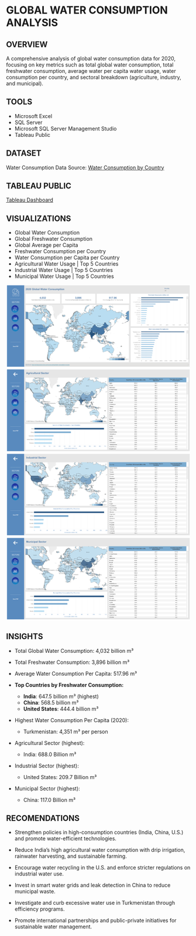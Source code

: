 # GLOBAL WATER CONSUMPTION ANALYSIS

## OVERVIEW
A comprehensive analysis of global water consumption data for 2020, focusing on key metrics such as total global water consumption, total freshwater consumption, average water per capita water usage, water consumption per country, and sectoral breakdown (agriculture, industry, and municipal).

## TOOLS

* Microsoft Excel
* SQL Server 
* Microsoft SQL Server Management Studio
* Tableau Public

## DATASET

Water Consumption Data Source: [Water Consumption by Country ](https://worldpopulationreview.com/country-rankings/water-consumption-by-country)

## TABLEAU PUBLIC

[Tableau Dashboard](https://public.tableau.com/views/WaterConsumptionDashboard_17388087485490/Home?:language=en-US&:sid=&:redirect=auth&:display_count=n&:origin=viz_share_link)

## VISUALIZATIONS

* Global Water Consumption
* Global Freshwater Consumption
* Global Average per Capita
* Freshwater Consumption per Country
* Water Consumption per Capita per Country
* Agricultural Water Usage | Top 5 Countries
* Industrial Water Usage | Top 5 Countries
* Municipal Water Usage | Top 5 Countries 

![Home](https://github.com/yanraze/Global-Water-Consumption-Data-Analysis/blob/main/Home.png)
![Agriculture](https://github.com/yanraze/Global-Water-Consumption-Data-Analysis/blob/main/Agricultural.png)
![Industry](https://github.com/yanraze/Global-Water-Consumption-Data-Analysis/blob/main/Industrial.png)
![Municipality](https://github.com/yanraze/Global-Water-Consumption-Data-Analysis/blob/main/Municipal.png)

## INSIGHTS

- Total Global Water Consumption: 4,032 billion m³  
- Total Freshwater Consumption: 3,896 billion m³  
- Average Water Consumption Per Capita: 517.96 m³  

- **Top Countries by Freshwater Consumption:**  
  - **India**: 647.5 billion m³ (highest)  
  - **China**: 568.5 billion m³  
  - **United States**: 444.4 billion m³  

- Highest Water Consumption Per Capita (2020):
  - Turkmenistan: 4,351 m³ per person  

- Agricultural Sector (highest): 
  - India: 688.0 Billion m³

- Industrial Sector (highest): 
  - United States: 209.7 Billion m³
 
- Municipal Sector (highest): 
  - China: 117.0 Billion m³

## RECOMENDATIONS

- Strengthen policies in high-consumption countries (India, China, U.S.) and promote water-efficient technologies.

- Reduce India’s high agricultural water consumption with drip irrigation, rainwater harvesting, and sustainable farming.

- Encourage water recycling in the U.S. and enforce stricter regulations on industrial water use.

- Invest in smart water grids and leak detection in China to reduce municipal waste.

- Investigate and curb excessive water use in Turkmenistan through efficiency programs.

- Promote international partnerships and public-private initiatives for sustainable water management.

